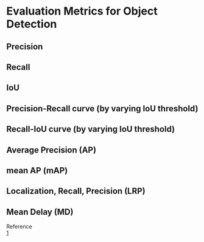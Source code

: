 # Evaluation Metrics for Object Detection
## Precision
## Recall
## IoU
## Precision-Recall curve (by varying IoU threshold)
## Recall-IoU curve (by varying IoU threshold)
## Average Precision (AP)
## mean AP (mAP)
## Localization, Recall, Precision (LRP)
## Mean Delay (MD)

Reference<br>
[1](https://blog.zenggyu.com/en/post/2018-12-16/an-introduction-to-evaluation-metrics-for-object-detection/)
